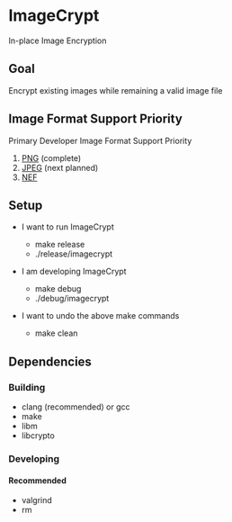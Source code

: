 # ImageCrypt
In-place Image Encryption

## Goal
Encrypt existing images while remaining a valid image file

## Image Format Support Priority
Primary Developer Image Format Support Priority
1. [PNG](https://en.wikipedia.org/wiki/Portable_Network_Graphics) (complete)
1. [JPEG](https://en.wikipedia.org/wiki/JPEG) (next planned)
1. [NEF](https://www.nikonusa.com/en/learn-and-explore/a/products-and-innovation/nikon-electronic-format-nef.html)

## Setup
* I want to run ImageCrypt
  * make release
  * ./release/imagecrypt

* I am developing ImageCrypt
  * make debug
  * ./debug/imagecrypt
  
* I want to undo the above make commands
  * make clean

## Dependencies

### Building
* clang (recommended) or gcc
* make
* libm
* libcrypto

### Developing

#### Recommended
* valgrind
* rm
